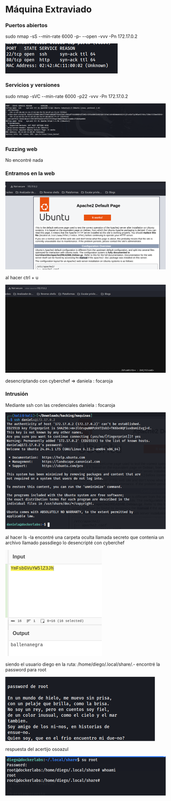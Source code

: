 # Máquina Extraviado

### Puertos abiertos

sudo nmap -sS --min-rate 6000 -p- --open -vvv -Pn 172.17.0.2

![alt text](image.png)

### Servicios y versiones

sudo nmap -sVC --min-rate 6000 -p22 -vvv -Pn 172.17.0.2

![alt text](image-1.png)

### Fuzzing web

No encontré nada

### Entramos en la web

![alt text](image-2.png)

al hacer ctrl + u

![alt text](image-3.png)

desencriptando con cyberchef => daniela : focaroja

### Intrusión

Mediante ssh con las credenciales daniela : focaroja

![alt text](image-4.png)

al hacer ls -la encontré una carpeta oculta llamada secreto que contenia un archivo llamado passdiego lo desencripté con cyberchef

![alt text](image-5.png)

siendo el usuario diego en la ruta: /home/diego/.local/share/.- encontré la password para root

![alt text](image-6.png)

respuesta del acertijo osoazul

![alt text](image-7.png)
